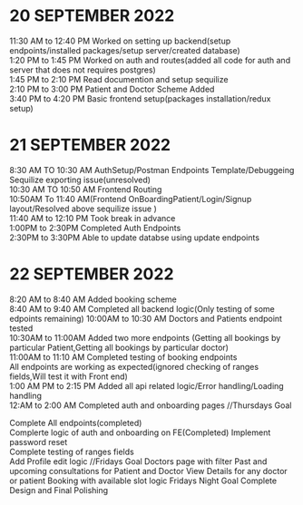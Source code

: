 # 20 SEPTEMBER 2022  
11:30 AM to 12:40 PM Worked on setting up backend(setup endpoints/installed packages/setup server/created database)  
1:20 PM to 1:45 PM Worked on auth and routes(added all code for auth and server that does not requires postgres)  
1:45 PM to 2:10 PM Read documention and setup sequilize  
2:10 PM to 3:00 PM Patient and Doctor Scheme Added  
3:40 PM to 4:20 PM Basic frontend setup(packages installation/redux setup)  
# 21 SEPTEMBER 2022  
8:30 AM TO 10:30 AM AuthSetup/Postman Endpoints Template/Debuggeing Sequilize exporting issue(unresolved)  
10:30 AM TO 10:50 AM Frontend Routing  
10:50AM To 11:40 AM(Frontend OnBoardingPatient/Login/Signup layout/Resolved above sequilize issue )  
11:40 AM to 12:10 PM Took break in advance  
1:00PM to 2:30PM Completed Auth Endpoints  
2:30PM to 3:30PM Able to update databse using update endpoints  
# 22 SEPTEMBER 2022
8:20 AM to 8:40 AM Added booking scheme  
8:40 AM to 9:40 AM Completed all backend logic(Only testing of some edpoints remaining) 
10:00AM to 10:30 AM Doctors and Patients endpoint tested  
10:30AM to 11:00AM Added two more endpoints  (Getting all bookings by particular Patient,Getting all bookings by particular doctor)  
11:00AM to 11:10 AM Completed testing of booking endpoints  
All endpoints are working as expected(ignored checking of ranges fields,Will test it with Front end)  
1:00 AM PM to 2:15 PM Added all api related logic/Error handling/Loading handling  
12:AM to 2:00 AM Completed auth and onboarding pages
//Thursdays Goal

Complete All endpoints(completed)  
Complerte logic of auth and onboarding on FE(Completed)
Implement password reset  
Complete testing of ranges fields  
Add Profile edit logic
//Fridays Goal
Doctors page with filter
Past and upcoming consultations for Patient and Doctor
View Details for any doctor or patient
Booking with available slot logic
Fridays Night Goal
Complete Design and Final Polishing